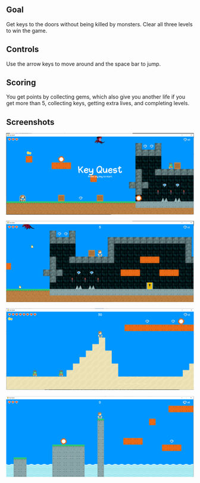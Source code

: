 ## Goal

Get keys to the doors without being killed by monsters. Clear all three levels to win the game.

## Controls

Use the arrow keys to move around and the space bar to jump.

## Scoring

You get points by collecting gems, which also give you another life if you get more than 5, collecting keys, getting extra lives, and completing levels.

## Screenshots

![Title screen](https://raw.githubusercontent.com/cken56/key-quest-game/main/Platformer_screenshots/Start_screen.PNG)

![Level 1](https://raw.githubusercontent.com/cken56/key-quest-game/main/Platformer_screenshots/Level1.PNG)

![Level 2](https://raw.githubusercontent.com/cken56/key-quest-game/main/Platformer_screenshots/Level2.PNG)

![Level 3](https://raw.githubusercontent.com/cken56/key-quest-game/main/Platformer_screenshots/Level3.PNG)
